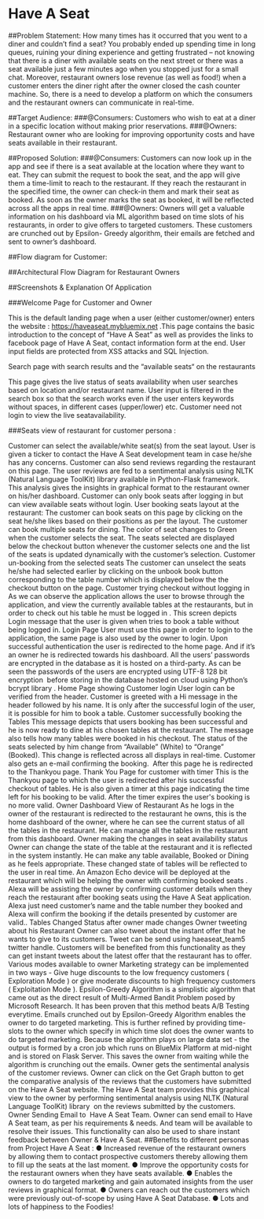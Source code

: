 # Have A Seat
##Problem Statement:
How many times has it occurred that you went to a diner and couldn’t find a seat? You probably
ended up spending time in long queues, ruining your dining experience and getting frustrated –
not knowing that there is a diner with available seats on the next street or there was a seat
available just a few minutes ago when you stopped just for a small chat. Moreover, restaurant
owners lose revenue (as well as food!) when a customer enters the diner right after the owner
closed the cash counter machine. So, there is a need to develop a platform on which the
consumers and the restaurant owners can communicate in real-time.

##Target Audience:
###@Consumers:
Customers who wish to eat at a diner in a specific location without making prior reservations.
###@Owners:
Restaurant owner who are looking for improving opportunity costs and have seats available in
their restaurant.

##Proposed Solution:
###@Consumers:
Customers can now look up in the app and see if there is a seat available at the location where
they want to eat. They can submit the request to book the seat, and the app will give them a
time-limit to reach to the restaurant. If they reach the restaurant in the specified time, the owner
can check-in them and mark their seat as booked. As soon as the owner marks the seat as
booked, it will be reflected across all the apps in real time.
###@Owners:
Owners will get a valuable information on his dashboard via ML algorithm based on time slots of
his restaurants, in order to give offers to targeted customers. These customers are crunched out
by Epsilon- Greedy algorithm, their emails are fetched and sent to owner’s dashboard.

##Flow diagram for Customer:

##Architectural Flow Diagram for Restaurant Owners


##Screenshots & Explanation Of Application

###Welcome Page for Customer and Owner


This is the default landing page when a user (either customer/owner) enters the website :
https://haveaseat.mybluemix.net .This page contains the basic introduction to the concept of “Have A Seat”
as well as provides the links to facebook page of Have A Seat, contact information form at the end. User
input fields are protected from XSS attacks and SQL Injection.

Search page with search results and the “available seats“ on the restaurants


This page gives the live status of seats availability when user searches based on location and/or restaurant
name. User input is filtered in the search box so that the search works even if the user enters keywords
without spaces, in different cases (upper/lower) etc. 
Customer need not login to view the live seatavailability.

###Seats view of restaurant for customer persona :


Customer can select the available/white seat(s) from the seat layout. User is given a ticker to contact the
Have A Seat development team in case he/she has any concerns. Customer can also send reviews
regarding the restaurant on this page. The ​user reviews are fed to a sentimental analysis using NLTK
(Natural Language ToolKit) library available in Python-Flask framework. ​ This analysis gives the insights
in graphical format to the restaurant owner on his/her dashboard. Customer can only book seats after logging
in but can view available seats without login.
User booking seats layout at the restaurant:
The customer can book seats on this page by clicking on the seat he/she likes based on their positions as
per the layout. The customer can book multiple seats for dining. The color of seat changes to Green when
the customer selects the seat. The seats selected are displayed below the checkout button whenever the
customer selects one and the list of the seats is updated dynamically with the customer’s selection.
Customer un-booking from the selected seats
The customer can unselect the seats he/she had selected earlier by clicking on the unbook book button
corresponding to the table number which is displayed below the the checkout button on the page.
Customer trying checkout without logging in
As we can observe the application allows the user to browse through the application, and view the currently
available tables at the restaurants, but in order to check out his table he must be logged in ​. ​This screen
depicts Login message that the user is given when tries to book a table without being logged in.
Login Page
User must use this page in order to login to the application, the same page is also used by the owner to login.
Upon successful authentication the user is redirected to the home page. And if it’s an owner he is redirected
towards his dashboard. ​All the users’ passwords are encrypted in the database as it is hosted on a
third-party.
As can be seen the passwords of the users are ​encrypted using UTF-8 128 bit encryption ​ before storing in
the database hosted on cloud using ​Python’s bcrypt library ​.
Home Page showing Customer login
User login can be verified from the header. Customer is greeted with a Hi message in the header followed by
his name. It is only after the successful login of the user, it is possible for him to book a table.
Customer successfully booking the Tables
This message depicts that users booking has been successful and he is now ready to dine at his chosen
tables at the restaurant. The message also tells how many tables were booked in his checkout. The status of
the seats selected by him change from “Available” (White) to “Orange” (Booked). This change is reflected
across all displays in real-time. ​Customer also gets an e-mail confirming the booking. ​ After this page he
is redirected to the Thankyou page.
Thank You Page for customer with timer
This is the Thankyou page to which the user is redirected after his successful checkout of tables. He is also
given a timer at this page indicating the time left for his booking to be valid. After the timer expires the user's
booking is no more valid.
Owner Dashboard View of Restaurant
As he logs in the owner of the restaurant is redirected to the restaurant he owns, this is the home dashboard
of the owner, where he can see the current status of all the tables in the restaurant. He can manage all the
tables in the restaurant from this dashboard.
Owner making the changes in seat availability status
Owner can change the state of the table at the restaurant and it is reflected in the system instantly. He can
make any table available, Booked or Dining as he feels appropriate. These changed state of tables will be
reflected to the user in real time.
​An Amazon Echo device will be deployed at the restaurant which will be helping the owner with
confirming booked seats ​. Alexa will be assisting the owner by confirming customer details when they
reach the restaurant after booking seats using the Have A Seat application. Alexa just need customer’s name
and the table number they booked and Alexa will confirm the booking if the details presented by customer
are valid..
Tables Changed Status after owner made changes
Owner tweeting about his Restaurant
Owner can also tweet about the instant offer that he wants to give to its customers. Tweet can be send using
haeaseat_team5 twitter handle. Customers will be benefited from this functionality as they can get instant
tweets about the latest offer that the restaurant has to offer.
Various modes available to owner
Marketing strategy can be implemented in two ways - Give huge discounts to the low frequency customers
( ​Exploration Mode ​) or give moderate discounts to high frequency customers ( ​Exploitation Mode ​).
Epsilon-Greedy Algorithm is a simplistic algorithm that came out as the direct result of Multi-Armed
Bandit Problem posed by Microsoft Research. ​It has been proven that this method beats A/B Testing
everytime.
Emails crunched out by Epsilon-Greedy Algorithm enables the owner to do targeted marketing. This is further
refined by providing time-slots to the owner which specify ​in which time slot does the owner wants to do
targeted marketing. Because the algorithm plays on large data set - ​the output is formed by a cron job
which runs on BlueMix Platform at mid-night and is stored on Flask Server. ​This saves the owner from
waiting while the algorithm is crunching out the emails.
Owner gets the sentimental analysis of the customer reviews.
Owner can click on the Get Graph button to get the comparative analysis of the reviews that the customers
have submitted on the Have A Seat website. The Have A Seat team provides this graphical view to the
owner by performing sentimental analysis using NLTK (Natural Language ToolKit) library ​ ​on the reviews
submitted by the customers.
Owner Sending Email to ​ Have A Seat Team.
Owner can send email to Have A Seat team, as per his requirements & needs. And team will be available to
resolve their issues. This functionality can also be used to share instant feedback between Owner & Have A
Seat.
##Benefits to different personas from Project Have A Seat :
● Increased revenue of the restaurant owners by allowing them to contact ​prospective customers thereby
allowing them to fill up the seats at the last moment.
● Improve the opportunity costs for the restaurant owners when they have seats available.
● Enables the owners to do targeted marketing and gain automated insights from the user reviews in
graphical format.
● Owners can reach out the customers which were previously out-of-scope by using Have A Seat Database.
● Lots and lots of happiness to the Foodies!
